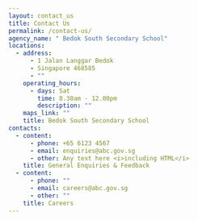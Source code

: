 ```yaml
---
layout: contact_us
title: Contact Us
permalink: /contact-us/
agency_name: " Bedok South Secondary School"
locations:
  - address:
      - 1 Jalan Langgar Bedok
      - Singapore 468585
      - ""
    operating_hours:
      - days: Sat
        time: 8.30am - 12.00pm
        description: ""
    maps_link: ""
    title: Bedok South Secondary School
contacts:
  - content:
      - phone: +65 6123 4567
      - email: enquiries@abc.gov.sg
      - other: Any text here <i>including HTML</i>
    title: General Enquiries & Feedback
  - content:
      - phone: ""
      - email: careers@abc.gov.sg
      - other: ""
    title: Careers
---
```

